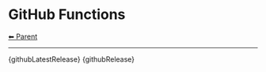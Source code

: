 # GitHub Functions

<!-- TEMPLATE header 2 -->
[⬅ Parent ](../)
<hr />

{githubLatestRelease}
{githubRelease}
